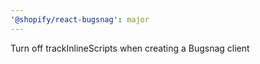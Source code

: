 ```yaml
---
'@shopify/react-bugsnag': major
---
```


Turn off trackInlineScripts when creating a Bugsnag client
